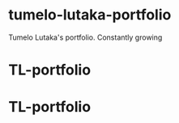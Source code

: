 # tumelo-lutaka-portfolio
Tumelo Lutaka's portfolio. Constantly growing
# TL-portfolio
# TL-portfolio
